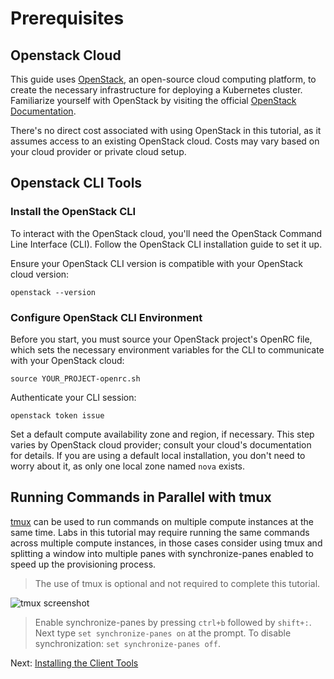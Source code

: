 # Prerequisites

## Openstack Cloud

This guide uses [OpenStack](https://www.openstack.org/), an open-source cloud computing platform, to create the necessary infrastructure for deploying a Kubernetes cluster. Familiarize yourself with OpenStack by visiting the official [OpenStack Documentation](https://docs.openstack.org/latest/).

There's no direct cost associated with using OpenStack in this tutorial, as it assumes access to an existing OpenStack cloud. Costs may vary based on your cloud provider or private cloud setup.

## Openstack CLI Tools

### Install the OpenStack CLI

To interact with the OpenStack cloud, you'll need the OpenStack Command Line Interface (CLI). Follow the OpenStack CLI installation guide to set it up.

Ensure your OpenStack CLI version is compatible with your OpenStack cloud version:

```
openstack --version
```

### Configure OpenStack CLI Environment

Before you start, you must source your OpenStack project's OpenRC file, 
which sets the necessary environment variables for the CLI to communicate with your OpenStack cloud:

```
source YOUR_PROJECT-openrc.sh
```

Authenticate your CLI session:

```
openstack token issue
```

Set a default compute availability zone and region, if necessary. This step varies by OpenStack cloud provider; consult your cloud's documentation for details. If you are using a default local installation, you don't need to worry about it, as only one local zone named `nova` exists.

## Running Commands in Parallel with tmux

[tmux](https://github.com/tmux/tmux/wiki) can be used to run commands on multiple compute instances at the same time. Labs in this tutorial may require running the same commands across multiple compute instances, in those cases consider using tmux and splitting a window into multiple panes with synchronize-panes enabled to speed up the provisioning process.

> The use of tmux is optional and not required to complete this tutorial.

![tmux screenshot](images/tmux-screenshot.png)

> Enable synchronize-panes by pressing `ctrl+b` followed by `shift+:`. Next type `set synchronize-panes on` at the prompt. To disable synchronization: `set synchronize-panes off`.

Next: [Installing the Client Tools](02-client-tools.md)
